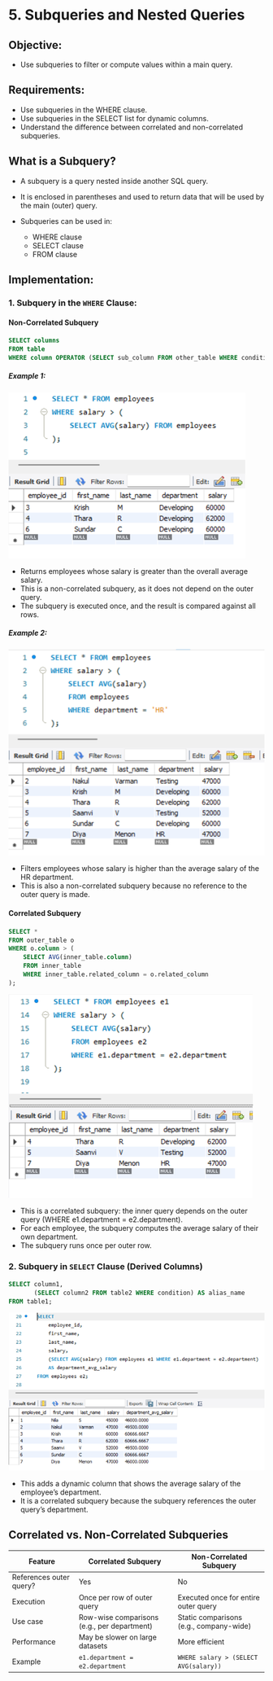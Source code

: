 # 5. **Subqueries and Nested Queries**
    
## **Objective:**
- Use subqueries to filter or compute values within a main query.

## **Requirements:**
- Use subqueries in the WHERE clause.
- Use subqueries in the SELECT list for dynamic columns.
- Understand the difference between correlated and non-correlated subqueries.

## **What is a Subquery?**
- A subquery is a query nested inside another SQL query. 
- It is enclosed in parentheses and used to return data that will be used by the main (outer) query.

- Subqueries can be used in:
    - WHERE clause
    - SELECT clause
    - FROM clause

## **Implementation:**

### 1. **Subquery in the `WHERE` Clause:**

#### **Non-Correlated Subquery**

```sql
SELECT columns
FROM table
WHERE column OPERATOR (SELECT sub_column FROM other_table WHERE condition);
```
##### Example 1:

![non-correlated-subquery](./non-correlated-subquery1.png)

- Returns employees whose salary is greater than the overall average salary.
- This is a non-correlated subquery, as it does not depend on the outer query.
- The subquery is executed once, and the result is compared against all rows.

##### Example 2:

![non-correlated-subquery](./non-correlated-subquery2.png)

- Filters employees whose salary is higher than the average salary of the HR department.
- This is also a non-correlated subquery because no reference to the outer query is made.

 
#### **Correlated Subquery**

```sql
SELECT * 
FROM outer_table o
WHERE o.column > (
    SELECT AVG(inner_table.column)
    FROM inner_table
    WHERE inner_table.related_column = o.related_column
);
```

![correlated-subquery](./correlated-subquery.png)

- This is a correlated subquery: the inner query depends on the outer query (WHERE e1.department = e2.department).
- For each employee, the subquery computes the average salary of their own department.
- The subquery runs once per outer row.

### 2. **Subquery in `SELECT` Clause (Derived Columns)**

```sql
SELECT column1,
       (SELECT column2 FROM table2 WHERE condition) AS alias_name
FROM table1;
```
![select-subquery](./select-subquery.png)

- This adds a dynamic column that shows the average salary of the employee’s department.
- It is a correlated subquery because the subquery references the outer query’s department.


## Correlated vs. Non-Correlated Subqueries

| Feature                    | Correlated Subquery                         | Non-Correlated Subquery                  |
|---------------------------|---------------------------------------------|------------------------------------------|
| References outer query?   | Yes                                         |  No                                      |
| Execution                 | Once per row of outer query                 | Executed once for entire outer query     |
| Use case                  | Row-wise comparisons (e.g., per department) | Static comparisons (e.g., company-wide)  |
| Performance               | May be slower on large datasets             | More efficient                           |
| Example                   | `e1.department = e2.department`             | `WHERE salary > (SELECT AVG(salary))`    |
